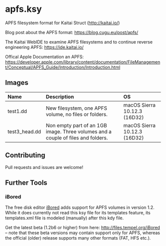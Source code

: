 # apfs.ksy
APFS filesystem format for Kaitai Struct (http://kaitai.io/)

Blog post about the APFS format: https://blog.cugu.eu/post/apfs/

The Kaitai WebIDE to examine APFS filesystems and to continue reverse engineering APFS: https://ide.kaitai.io/

Offical Apple Documentation an APFS: https://developer.apple.com/library/content/documentation/FileManagement/Conceptual/APFS_Guide/Introduction/Introduction.html

## Images

Name | Description | OS
:--- | :---------- | :---
test1.dd | New filesystem, one APFS volume, no files or folders. | macOS Sierra 10.12.3 (16D32)
test3_head.dd | Non empty part of an 1GB image. Three volumes and a couple of files and folders. | macOS Sierra 10.12.3 (16D32)

## Contributing
Pull requests and issues are welcome!

## Further Tools

### iBored

The free disk editor [iBored](http://apps.tempel.org/iBored) adds support for APFS volumes in version 1.2. While it does currently not read this ksy file for its templates feature, its templates.xml file is modeled (manually) after this kdy file.

Get the latest beta (1.2b6 or higher) from here: http://files.tempel.org/iBored – note that these beta versions may contain support only for APFS, whereas the official (older) release supports many other formats (FAT, HFS etc.).
